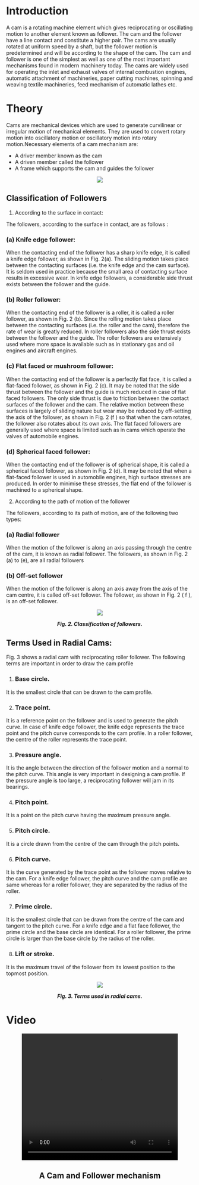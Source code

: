 # Introduction
A cam is a rotating machine element which gives reciprocating or oscillating motion to another element known as follower. The cam and the follower have a line contact and constitute a higher pair. The cams are usually rotated at uniform speed by a shaft, but the follower motion is predetermined and will be according to the shape of the cam. The cam and follower is one of the simplest as well as one of the most important mechanisms found in modern machinery today. The cams are widely used for operating the inlet and exhaust valves of internal combustion engines, automatic attachment of machineries, paper cutting machines, spinning and weaving textile machineries, feed mechanism of automatic lathes etc.

# Theory
Cams are mechanical devices which are used to generate curvilinear or irregular motion of mechanical elements. They are used to convert rotary motion into oscillatory motion or oscillatory motion into rotary motion.Necessary elements of a cam mechanism are:

  - A driver member known as the cam
  - A driven member called the follower
  - A frame which supports the cam and guides the follower

<center>
<img src="./images/cam mechanism nptel.PNG">

</center>

## Classification of Followers

1. According to the surface in contact:

The followers, according to the surface in contact, are as follows :

### (a) Knife edge follower:

When the contacting end of the follower has a sharp knife edge, it is called a knife edge follower, as shown in Fig. 2(a). The sliding motion takes place between the contacting surfaces (i.e. the knife edge and the cam surface). It is seldom used in practice because the small area of contacting surface results in excessive wear. In knife edge followers, a considerable side thrust exists between the follower and the guide.

### (b) Roller follower:

When the contacting end of the follower is a roller, it is called a roller follower, as shown in Fig. 2 (b). Since the rolling motion takes place between the contacting surfaces (i.e. the roller and the cam), therefore the rate of wear is greatly reduced. In roller followers also the side thrust exists between the follower and the guide. The roller followers are extensively used where more space is available such as in stationary gas and oil engines and aircraft engines.

### (c) Flat faced or mushroom follower:

When the contacting end of the follower is a perfectly flat face, it is called a flat-faced follower, as shown in Fig. 2 (c). It may be noted that the side thrust between the follower and the guide is much reduced in case of flat faced followers. The only side thrust is due to friction between the contact surfaces of the follower and the cam. The relative motion between these surfaces is largely of sliding nature but wear may be reduced by off-setting the axis of the follower, as shown in Fig. 2 (f ) so that when the cam rotates, the follower also rotates about its own axis. The flat faced followers are generally used where space is limited such as in cams which operate the valves of automobile engines.

### (d) Spherical faced follower:

When the contacting end of the follower is of spherical shape, it is called a spherical faced follower, as shown in Fig. 2 (d). It may be noted that when a flat-faced follower is used in automobile engines, high surface stresses are produced. In order to minimise these stresses, the flat end of the follower is machined to a spherical shape.

2. According to the path of motion of the follower

The followers, according to its path of motion, are of the following two types:
### (a) Radial follower

When the motion of the follower is along an axis passing through the centre of the cam, it is known as radial follower. The followers, as shown in Fig. 2 (a) to (e), are all radial followers

### (b) Off-set follower

When the motion of the follower is along an axis away from the axis of the cam centre, it is called off-set follower. The follower, as shown in Fig. 2 ( f ), is an off-set follower.

<center>
<img src="images/classification of followers.PNG">

***Fig. 2. Classification of followers.***
</center>


## Terms Used in Radial Cams:

Fig. 3 shows a radial cam with reciprocating roller follower. The following terms are important in order to draw the cam profile

1. ### Base circle.

It is the smallest circle that can be drawn to the cam profile.

2. ### Trace point.

It is a reference point on the follower and is used to generate the pitch curve. In case of knife edge follower, the knife edge represents the trace point and the pitch curve corresponds to the cam profile. In a roller follower, the centre of the roller represents the trace point.

3. ### Pressure angle.

It is the angle between the direction of the follower motion and a normal to the pitch curve. This angle is very important in designing a cam profile. If the pressure angle is too large, a reciprocating follower will jam in its bearings.

4. ### Pitch point.

It is a point on the pitch curve having the maximum pressure angle.

5. ### Pitch circle.

It is a circle drawn from the centre of the cam through the pitch points.

6. ### Pitch curve.

It is the curve generated by the trace point as the follower moves relative to the cam. For a knife edge follower, the pitch curve and the cam profile are same whereas for a roller follower, they are separated by the radius of the roller.

7. ### Prime circle.

It is the smallest circle that can be drawn from the centre of the cam and tangent to the pitch curve. For a knife edge and a flat face follower, the prime circle and the base circle are identical. For a roller follower, the prime circle is larger than the base circle by the radius of the roller.

8. ### Lift or stroke.

It is the maximum travel of the follower from its lowest position to the topmost position.

<center>
<img src="images/Terms used in radial cams.PNG">

***Fig. 3. Terms used in radial cams.***
</center>


# Video

<center>
<video width="420" height="340" controls=""><source src="./vid16/part5.mp4" type="video/mp4"></video>


## A Cam and Follower mechanism

</center>